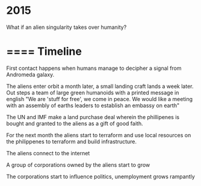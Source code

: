 2015
====

What if an alien singularity takes over humanity?

====
Timeline
====
First contact happens when humans manage to decipher a signal from Andromeda galaxy.

The aliens enter orbit a month later, a small landing craft lands a week later. Out steps a team of large green humanoids with a printed message in english "We are 'stuff for free', we come in peace. We would like a meeting with an assembly of earths leaders to establish an embassy on earth"

The UN and IMF make a land purchase deal wherein the phillipenes is bought and granted to the aliens as a gift of good faith.

For the next month the aliens start to terraform and use local resources on the philippenes to terraform and build infrastructure.

The aliens connect to the internet

A group of corporations owned by the aliens start to grow

The corporations start to influence politics, unemployment grows rampantly
